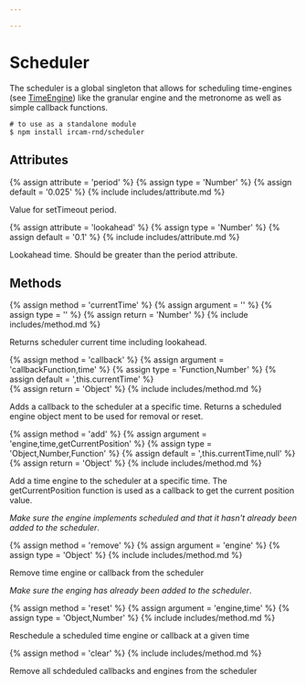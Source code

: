 ```yaml
---

---
```

# Scheduler

The scheduler is a global singleton that allows for scheduling time-engines (see [TimeEngine](#audio-time-engine)) like the granular engine and the metronome as well as simple callback functions.

~~~
# to use as a standalone module
$ npm install ircam-rnd/scheduler
~~~

## Attributes

{% assign attribute = 'period' %}
{% assign type = 'Number' %}
{% assign default = '0.025' %}
{% include includes/attribute.md %}

Value for setTimeout period.

{% assign attribute = 'lookahead' %}
{% assign type = 'Number' %}
{% assign default = '0.1' %}
{% include includes/attribute.md %}

Lookahead time. Should be greater than the period attribute.

## Methods

{% assign method = 'currentTime' %}
{% assign argument = '' %}
{% assign type = '' %}
{% assign return = 'Number' %}
{% include includes/method.md %}

Returns scheduler current time including lookahead.

{% assign method = 'callback' %}
{% assign argument = 'callbackFunction,time' %}
{% assign type = 'Function,Number' %}
{% assign default = ',this.currentTime' %}   
{% assign return = 'Object' %}
{% include includes/method.md %}

Adds a callback to the scheduler at a specific time. Returns a scheduled engine
object ment to be used for removal or reset.

{% assign method = 'add' %}
{% assign argument = 'engine,time,getCurrentPosition' %}
{% assign type = 'Object,Number,Function' %}
{% assign default = ',this.currentTime,null' %}   
{% assign return = 'Object' %}
{% include includes/method.md %}  

Add a time engine to the scheduler at a specific time. The getCurrentPosition
function is used as a callback to get the current position value.

_Make sure the engine implements scheduled and that it hasn't already been added to the scheduler_.

{% assign method = 'remove' %}
{% assign argument = 'engine' %}
{% assign type = 'Object' %}
{% include includes/method.md %}

Remove time engine or callback from the scheduler

_Make sure the enging has already been added to the scheduler_.

{% assign method = 'reset' %}
{% assign argument = 'engine,time' %}
{% assign type = 'Object,Number' %}
{% include includes/method.md %}

Reschedule a scheduled time engine or callback at a given time

{% assign method = 'clear' %}
{% include includes/method.md %}

Remove all schdeduled callbacks and engines from the scheduler